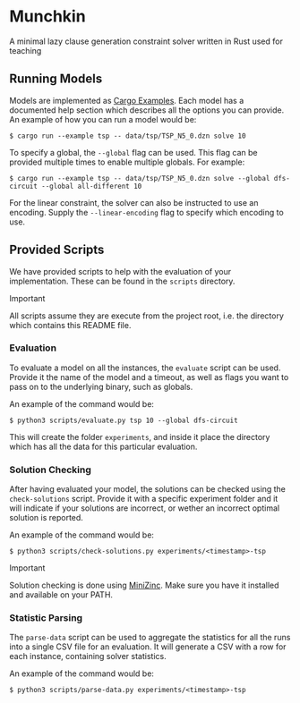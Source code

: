 # Munchkin
A minimal lazy clause generation constraint solver written in Rust used for teaching

## Running Models
Models are implemented as [Cargo Examples](https://doc.rust-lang.org/cargo/reference/cargo-targets.html#examples). Each model has a documented help section which describes all the options you can provide. An example of how you can run a model would be:

```
$ cargo run --example tsp -- data/tsp/TSP_N5_0.dzn solve 10
```

To specify a global, the `--global` flag can be used. This flag can be provided multiple times to enable multiple globals. For example:

```
$ cargo run --example tsp -- data/tsp/TSP_N5_0.dzn solve --global dfs-circuit --global all-different 10
```
For the linear constraint, the solver can also be instructed to use an encoding. Supply the `--linear-encoding` flag to specify which encoding to use.

## Provided Scripts
We have provided scripts to help with the evaluation of your implementation. These can be found in the `scripts` directory.

> [!IMPORTANT]
> All scripts assume they are execute from the project root, i.e. the directory which contains this README file.

### Evaluation
To evaluate a model on all the instances, the `evaluate` script can be used. Provide it the name of the model and a timeout, as well as flags you want to pass on to the underlying binary, such as globals.

An example of the command would be:
```
$ python3 scripts/evaluate.py tsp 10 --global dfs-circuit
```
This will create the folder `experiments`, and inside it place the directory which has all the data for this particular evaluation.


### Solution Checking
After having evaluated your model, the solutions can be checked using the `check-solutions` script. Provide it with a specific experiment folder and it will indicate if your solutions are incorrect, or wether an incorrect optimal solution is reported.

An example of the command would be:
```
$ python3 scripts/check-solutions.py experiments/<timestamp>-tsp
```

> [!IMPORTANT]
> Solution checking is done using [MiniZinc](https://minizinc.org). Make sure you have it installed and available on your PATH.

### Statistic Parsing
The `parse-data` script can be used to aggregate the statistics for all the runs into a single CSV file for an evaluation. It will generate a CSV with a row for each instance, containing solver statistics.

An example of the command would be:
```
$ python3 scripts/parse-data.py experiments/<timestamp>-tsp
```
